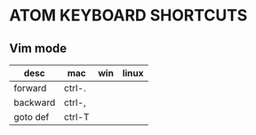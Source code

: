 # ATOM KEYBOARD SHORTCUTS

<!-- gen use https://www.tablesgenerator.com/markdown_tables -->

Vim mode
----------

| desc                 | mac        | win        | linux      |
|----------------------|------------|------------|------------|
| forward              | ctrl-.     |            |            |
| backward             | ctrl-,     |            |            |
| goto def             | ctrl-T     |            |            |
